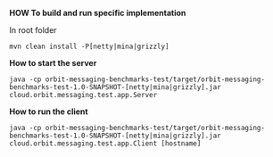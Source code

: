 **HOW To build and run specific implementation**

In root folder

`mvn clean install -P[netty|mina|grizzly]`

**How to start the server**

`java -cp orbit-messaging-benchmarks-test/target/orbit-messaging-benchmarks-test-1.0-SNAPSHOT-[netty|mina|grizzly].jar cloud.orbit.messaging.test.app.Server`


**How to run the client**

`java -cp orbit-messaging-benchmarks-test/target/orbit-messaging-benchmarks-test-1.0-SNAPSHOT-[netty|mina|grizzly].jar cloud.orbit.messaging.test.app.Client [hostname]`


